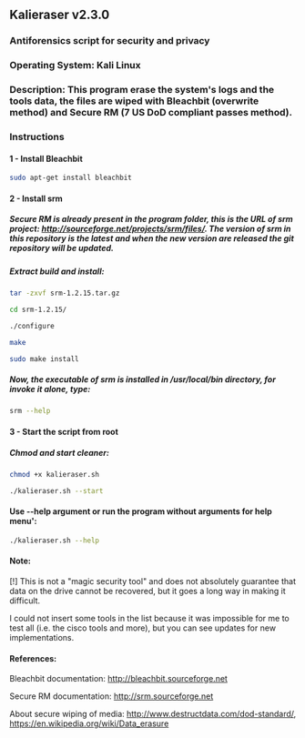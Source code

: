 ## Kalieraser v2.3.0
 
### Antiforensics script for security and privacy
### Operating System: Kali Linux 
### Description: This program erase the system's logs and the tools data, the files are wiped with Bleachbit (overwrite method) and Secure RM (7 US DoD compliant passes method).


### Instructions


#### 1 - Install Bleachbit
```bash
sudo apt-get install bleachbit 
```



#### 2 - Install srm 

##### Secure RM is already present in the program folder, this is the URL of srm project: http://sourceforge.net/projects/srm/files/. The version of srm in this repository is the latest and when the new version are released the git repository will be updated.


##### Extract build and install: 
```bash
tar -zxvf srm-1.2.15.tar.gz

cd srm-1.2.15/

./configure

make

sudo make install
```
##### Now, the executable of srm is installed in /usr/local/bin directory, for invoke it alone, type:
```bash
srm --help
```



#### 3 - Start the script from root  

##### Chmod and start cleaner:
```bash
chmod +x kalieraser.sh

./kalieraser.sh --start 
```


#### Use --help argument or run the program without arguments for help menu':
```bash
./kalieraser.sh --help
```


#### Note:
[!] This is not a "magic security tool" and does not absolutely guarantee that data on the drive cannot be recovered, but it goes a long way in making it difficult.

I could not insert some tools in the list because it was impossible for me to test all (i.e. the cisco tools and more), but you can see updates for new implementations.


#### References:
Bleachbit documentation: http://bleachbit.sourceforge.net

Secure RM documentation: http://srm.sourceforge.net

About secure wiping of media: http://www.destructdata.com/dod-standard/, https://en.wikipedia.org/wiki/Data_erasure
